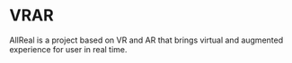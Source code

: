# VRAR
AllReal is a project based on VR and AR that brings virtual and augmented experience for user in real time.
